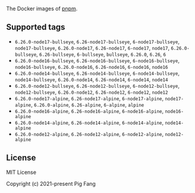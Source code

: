 The Docker images of [pnpm](https://pnpm.io).

## Supported tags

- `6.26.0-node17-bullseye`, `6.26-node17-bullseye`, `6-node17-bullseye`, `node17-bullseye`, `6.26.0-node17`, `6.26-node17`, `6-node17`, `node17`, `6.26.0-bullseye`, `6.26-bullseye`, `6-bullseye`, `bullseye`, `6.26.0`, `6.26`, `6`
- `6.26.0-node16-bullseye`, `6.26-node16-bullseye`, `6-node16-bullseye`, `node16-bullseye`, `6.26.0-node16`, `6.26-node16`, `6-node16`, `node16`
- `6.26.0-node14-bullseye`, `6.26-node14-bullseye`, `6-node14-bullseye`, `node14-bullseye`, `6.26.0-node14`, `6.26-node14`, `6-node14`, `node14`
- `6.26.0-node12-bullseye`, `6.26-node12-bullseye`, `6-node12-bullseye`, `node12-bullseye`, `6.26.0-node12`, `6.26-node12`, `6-node12`, `node12`
- `6.26.0-node17-alpine`, `6.26-node17-alpine`, `6-node17-alpine`, `node17-alpine`, `6.26.0-alpine`, `6.26-alpine`, `6-alpine`, `alpine`
- `6.26.0-node16-alpine`, `6.26-node16-alpine`, `6-node16-alpine`, `node16-alpine`
- `6.26.0-node14-alpine`, `6.26-node14-alpine`, `6-node14-alpine`, `node14-alpine`
- `6.26.0-node12-alpine`, `6.26-node12-alpine`, `6-node12-alpine`, `node12-alpine`

## License

MIT License

Copyright (c) 2021-present Pig Fang
